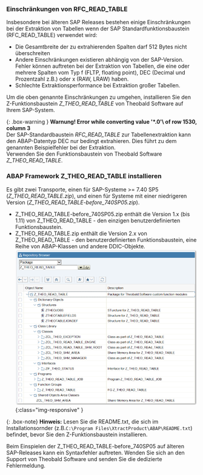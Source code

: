 ### Einschränkungen von RFC_READ_TABLE 
Insbesondere bei älteren SAP Releases bestehen einige Einschränkungen bei der Extraktion von Tabellen wenn der SAP Standardfunktionsbaustein (RFC_READ_TABLE) verwendet wird:

- Die Gesamtbreite der zu extrahierenden Spalten darf 512 Bytes nicht überschreiten
- Andere Einschränkungen existieren abhängig von der SAP-Version. 
  Fehler können auftreten bei der Extraktion von Tabellen, die eine oder mehrere Spalten vom Typ f (FLTP, floating point), DEC (Decimal und Prozentzahl z.B.) oder x (RAW, LRAW) haben.
- Schlechte Extraktionsperformance bei Extraktion großer Tabellen.

Um die oben genannte Einschränkungen zu umgehen, installieren Sie den Z-Funktionsbaustein *Z_THEO_READ_TABLE* von Theobald Software auf Ihrem SAP-System.

{: .box-warning }
**Warnung! Error while converting value \'*.0'\ of row 1530, column 3** <br>
Der SAP-Standardbaustein *RFC_READ_TABLE* zur Tabellenextraktion kann den ABAP-Datentyp DEC nur bedingt extrahieren. Dies führt zu dem genannten Beispielfehler bei der Extraktion.<br>
Verwenden Sie den Funktionsbaustein von Theobald Software *Z_THEO_READ_TABLE*. 

### ABAP Framework Z_THEO_READ_TABLE installieren

Es gibt zwei Transporte, einen für SAP-Systeme >= 7.40 SP5 (*Z_THEO_READ_TABLE.zip*), und einen für Systeme mit einer niedrigeren Version (*Z_THEO_READ_TABLE-before_740SP05.zip*).<br>

- Z_THEO_READ_TABLE-before_740SP05.zip enthält die Version 1.x (bis 1.11) von Z_THEO_READ_TABLE - den einzigen benutzerdefinierten Funktionsbaustein.
- Z_THEO_READ_TABLE.zip enthält die Version 2.x von Z_THEO_READ_TABLE - den benutzerdefinierten Funktionsbaustein, eine Reihe von ABAP-Klassen und andere DDIC-Objekte.  
![Z_THEO_READ_TABLE_SE80](/img/content/Z_THEO_READ_TABLE_SE80.png){:class="img-responsive" }

{: .box-note}
**Hinweis:** Lesen Sie die README.txt, die sich im Installationsornder (z.B.`C:\Program Files\XtractProduct\ABAP\README.txt`) befindet, bevor Sie den Z-Funktionsbaustein installieren.

Beim Einspielen der Z_THEO_READ_TABLE-before_740SP05 auf älteren SAP-Releases kann ein Syntaxfehler auftreten. Wenden Sie sich an den Support von Theobald Software und senden Sie die dedizierte Fehlermeldung.

